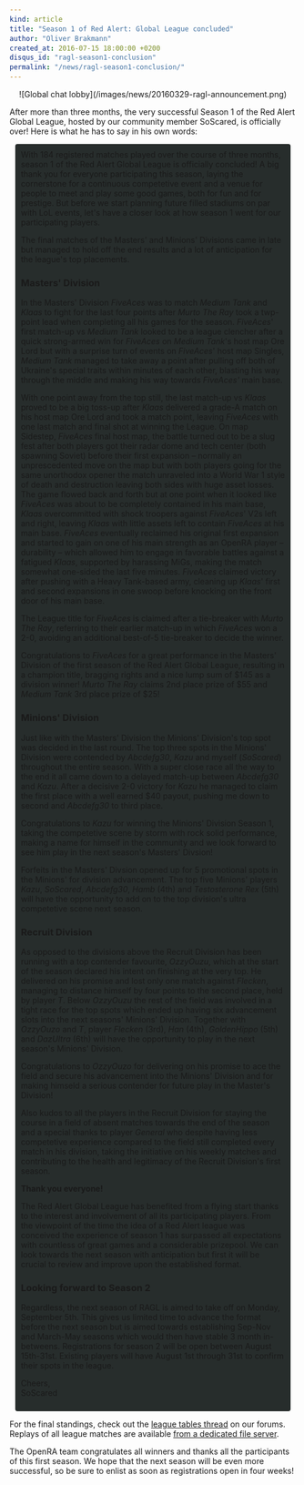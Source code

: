 ```yaml
---
kind: article
title: "Season 1 of Red Alert: Global League concluded"
author: "Oliver Brakmann"
created_at: 2016-07-15 18:00:00 +0200
disqus_id: "ragl-season1-conclusion"
permalink: "/news/ragl-season1-conclusion/"
---
```


<div style="text-align:center" markdown="1">
![Global chat lobby](/images/news/20160329-ragl-announcement.png)
</div>

After more than three months, the very successful Season 1 of the Red Alert Global League, hosted by our community member SoScared, is officially over! Here is what he has to say in his own words:

<div style="border-radius: 4px; background-color: #272d2c; padding:10px; margin:10px;">
With 184 registered matches played over the course of three months, season 1 of the Red Alert Global League is officially concluded! A big thank you for everyone participating this season, laying the cornerstone for a continuous competetive event and a venue for people to meet and play some good games, both for fun and for prestige. But before we start planning future filled stadiums on par with LoL events, let's have a closer look at how season 1 went for our participating players.

<p>The final matches of the Masters' and Minions' Divisions came in late but managed to hold off the end results and a lot of anticipation for the league's top placements.</p>

<h3>Masters' Division</h3>

<p>In the Masters' Division <em>FiveAces</em> was to match <em>Medium Tank</em> and <em>Klaas</em> to fight for the last four points after <em>Murto The Ray</em> took a twp-point lead when completing all his games for the season. <em>FiveAces</em>' first match-up vs <em>Medium Tank</em> looked to be a league clencher after a quick strong-armed win for <em>FiveAces</em> on <em>Medium Tank</em>'s host map Ore Lord but with a surprise turn of events on <em>FiveAces</em>' host map Singles, <em>Medium Tank</em> managed to take away a point after pulling off both of Ukraine's special traits within minutes of each other, blasting his way through the middle and making his way towards <em>FiveAces'</em> main base.</p>

<p>With one point away from the top still, the last match-up vs <em>Klaas</em> proved to be a big toss-up after <em>Klaas</em> delivered a grade-A match on his host map Ore Lord and took a match point, leaving <em>FiveAces</em> with one last match and final shot at winning the League. On map Sidestep, <em>FiveAces</em> final host map, the battle turned out to be a slug fest after both players got their radar dome and tech center (both spawning Soviet) before their first expansion &ndash; normally an unprescedented move on the map but with both players going for the same unorthodox opener the match unraveled into a World War 1 style of death and destruction leaving both sides with huge asset losses. The game flowed back and forth but at one point when it looked like <em>FiveAces</em> was about to be completely contained in his main base, <em>Klaas</em> overcommitted with shock troopers against <em>FiveAces</em>' V2s left and right, leaving <em>Klaas</em> with little assets left to contain <em>FiveAces</em> at his main base. <em>FiveAces</em> eventually reclaimed his original first expansion and started to gain on one of his main strength as an OpenRA player &ndash; durability &ndash; which allowed him to engage in favorable battles against a fatigued <em>Klaas</em>, supported by harassing MiGs, making the match somewhat one-sided the last five minutes. <em>FiveAces</em> claimed victory after pushing with a Heavy Tank-based army, cleaning up <em>Klaas</em>' first and second expansions in one swoop before knocking on the front door of his main base.</p>

<p>The League title for <em>FiveAces</em> is claimed after a tie-breaker with <em>Murto The Ray</em>, referring to their earlier match-up in which <em>FiveAces</em> won a 2-0, avoiding an additional best-of-5 tie-breaker to decide the winner.</p>

<p>Congratulations to <em>FiveAces</em> for a great performance in the Masters' Division of the first season of the Red Alert Global League, resulting in a champion title, bragging rights and a nice lump sum of $145 as a division winner! <em>Murto The Ray</em> claims 2nd place prize of $55 and <em>Medium Tank</em> 3rd place prize of $25!</p>

<h3>Minions' Division</h3>

<p>Just like with the Masters' Division the Minions' Division's top spot was decided in the last round. The top three spots in the Minions' Division were contended by <em>Abcdefg30</em>, <em>Kazu</em> and myself (<em>SoScared</em>) throughout the entire season. With a super close race all the way to the end it all came down to a delayed match-up between <em>Abcdefg30</em> and <em>Kazu</em>. After a decisive 2-0 victory for <em>Kazu</em> he managed to claim the first place with a well earned $40 payout, pushing me down to second and <em>Abcdefg30</em> to third place.</p>

<p>Congratulations to <em>Kazu</em> for winning the Minions' Division Season 1, taking the competetive scene by storm with rock solid performance, making a name for himself in the community and we look forward to see him play in the next season's Masters' Divsion!</p>

<p>Forfeits in the Masters' Divsion opened up for 5 promotional spots in the Minions' for division advancement. The top five Minions' players <em>Kazu</em>, <em>SoScared</em>, <em>Abcdefg30</em>, <em>Hamb</em> (4th) and <em>Testosterone Rex</em> (5th) will have the opportunity to add on to the top division's ultra competetive scene next season.</p>

<h3>Recruit Division</h3>

<p>As opposed to the divisions above the Recruit Division has been running with a top contender favourite, <em>OzzyOuzu</em>, which at the start of the season declared his intent on finishing at the very top. He delivered on his promise and lost only one match against <em>Flecken</em>, managing to distance himself by four points to the second place, held by player <em>T</em>. Below <em>OzzyOuzu</em> the rest of the field was involved in a tight race for the top spots which ended up having six advancement slots into the next seasons' Minions' Division. Together with <em>OzzyOuzo</em> and <em>T</em>, player <em>Flecken</em> (3rd), <em>Han</em> (4th), <em>GoldenHippo</em> (5th) and <em>DazUltra</em> (6th) will have the opportunity to play in the next season's Minions' Division.</p>

<p>Congratulations to <em>OzzyOuzo</em> for delivering on his promise to ace the field and secure his advancement into the Minions' Division and for making himseld a serious contender for future play in the Master's Division!</p>

<p>Also kudos to all the players in the Recruit Division for staying the course in a field of absent matches towards the end of the season and a special thanks to player <em>General</em> who despite having less competetive experience compared to the field still completed every match in his division, taking the initiative on his weekly matches and contributing to the health and legitimacy of the Recruit Division's first season.</p>

<p><b>Thank you everyone!</b></p>

<p>The Red Alert Global League has benefited from a flying start thanks to the interest and involvement of all its participating players. From the viewpoint of the time the idea of a Red Alert league was conceived the experience of season 1 has surpassed all expectations with countless of great games and a considerable prizepool. We can look towards the next season with anticipation but first it will be crucial to review and improve upon the established format.</p>

<h3>Looking forward to Season 2</h3>

<p>Regardless, the next season of RAGL is aimed to take off on Monday, September 5th. This gives us limited time to advance the format before the next season but is aimed towards establishing Sep-Nov and March-May seasons which would then have stable 3 month in-betweens. Registrations for season 2 will be open between August 15th-31st. Existing players will have August 1st through 31st to confirm their spots in the league.</p>

Cheers,<br/>
SoScared
</div>

For the final standings, check out the [league tables thread](http://www.sleipnirstuff.com/forum/viewtopic.php?f=82&t=19531) on our forums. Replays of all league matches are available [from a dedicated file server](http://64hdb.mine.nu:5534/mIRROR/ora_replays/RAGL_Season_One/).

The OpenRA team congratulates all winners and thanks all the participants of this first season. We hope that the next season will be even more successful, so be sure to enlist as soon as registrations open in four weeks!
